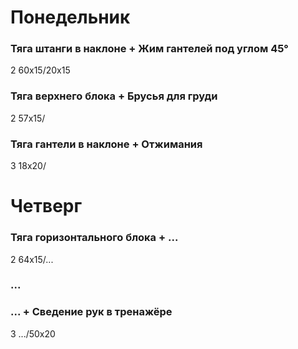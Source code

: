 # Понедельник
### Тяга штанги в наклоне + Жим гантелей под углом 45°
2 60x15/20x15

### Тяга верхнего блока + Брусья для груди
2 57x15/

### Тяга гантели в наклоне + Отжимания
3 18x20/

# Четверг
### Тяга горизонтального блока + ...
2 64x15/...

### ...

### ... + Сведение рук в тренажёре
3 .../50x20
